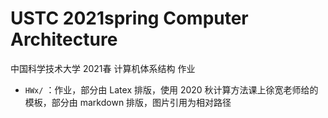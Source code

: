 # USTC 2021spring Computer Architecture
中国科学技术大学 2021春 计算机体系结构 作业
* `HWx/` ：作业，部分由 Latex 排版，使用 2020 秋计算方法课上徐宽老师给的模板，部分由 markdown 排版，图片引用为相对路径
